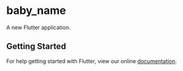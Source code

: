 # baby_name

A new Flutter application.

## Getting Started

For help getting started with Flutter, view our online
[documentation](https://flutter.io/).
